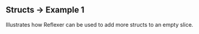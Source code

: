 ## Structs -> Example 1

Illustrates how Reflexer can be used to add more structs to an empty slice.